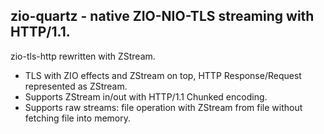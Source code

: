 ## zio-quartz - native ZIO-NIO-TLS streaming with HTTP/1.1.

zio-tls-http rewritten with ZStream.
* TLS with ZIO effects and ZStream on top, HTTP Response/Request represented as ZStream.
* Supports ZStream in/out with HTTP/1.1 Chunked encoding. 
* Supports raw streams: file operation with ZStream from file without fetching file into memory.
